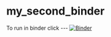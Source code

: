 # my_second_binder
To run in binder click ---
[![Binder](https://mybinder.org/badge_logo.svg)](https://mybinder.org/v2/gh/mastrong8/HEC-Lect-0/HEAD)
